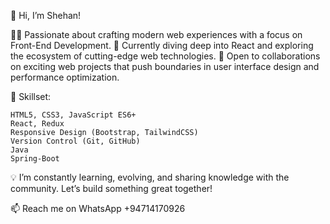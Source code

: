 👋 Hi, I’m Shehan!

👨‍💻 Passionate about crafting modern web experiences with a focus on Front-End Development.
🌱 Currently diving deep into React and exploring the ecosystem of cutting-edge web technologies.
🤝 Open to collaborations on exciting web projects that push boundaries in user interface design and performance optimization.

🚀 Skillset:

    HTML5, CSS3, JavaScript ES6+
    React, Redux
    Responsive Design (Bootstrap, TailwindCSS)
    Version Control (Git, GitHub)
    Java
    Spring-Boot

💡 I’m constantly learning, evolving, and sharing knowledge with the community. Let’s build something great together!

📫 Reach me on WhatsApp +94714170926
<!---
ShehanK1998/ShehanK1998 is a ✨ special ✨ repository because its `README.md` (this file) appears on your GitHub profile.
You can click the Preview link to take a look at your changes.
--->
